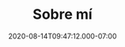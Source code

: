 ---
slug: about
title: "Sobre mí"
date: 2020-08-14T09:47:12.000-07:00
description: "sobre mí"
summary: "It's me, Mario."
# coverCaption: "La búsqueda binaria es un algoritmo eficiente para encontrar un elemento en una lista ordenada de elementos. "
keywords: ["mariomenjr.com", "mariomenjr"]
tags: []
---